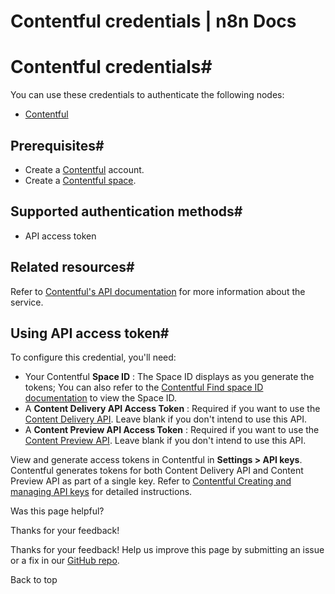 # Contentful credentials | n8n Docs

[ ](https://github.com/n8n-io/n8n-docs/edit/main/docs/integrations/builtin/credentials/contentful.md "Edit this page")

# Contentful credentials#

You can use these credentials to authenticate the following nodes:

  * [Contentful](../../app-nodes/n8n-nodes-base.contentful/)

## Prerequisites#

  * Create a [Contentful](https://www.contentful.com/) account.
  * Create a [Contentful space](https://www.contentful.com/help/contentful-101/#step-2-create-a-space).

## Supported authentication methods#

  * API access token

## Related resources#

Refer to [Contentful's API documentation](https://www.contentful.com/developers/docs/references/) for more information about the service.

## Using API access token#

To configure this credential, you'll need:

  * Your Contentful **Space ID** : The Space ID displays as you generate the tokens; You can also refer to the [Contentful Find space ID documentation](https://www.contentful.com/help/find-space-id/) to view the Space ID.
  * A **Content Delivery API Access Token** : Required if you want to use the [Content Delivery API](https://www.contentful.com/developers/docs/references/content-delivery-api/). Leave blank if you don't intend to use this API.
  * A **Content Preview API Access Token** : Required if you want to use the [Content Preview API](https://www.contentful.com/developers/docs/references/content-preview-api/). Leave blank if you don't intend to use this API.

View and generate access tokens in Contentful in **Settings > API keys**. Contentful generates tokens for both Content Delivery API and Content Preview API as part of a single key. Refer to [Contentful Creating and managing API keys](https://training.contentful.com/student/activity/1050378-creating-and-managing-api-keys) for detailed instructions.

Was this page helpful? 

Thanks for your feedback! 

Thanks for your feedback! Help us improve this page by submitting an issue or a fix in our [GitHub repo](https://github.com/n8n-io/n8n-docs). 

Back to top